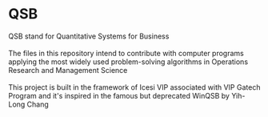 # QSB
QSB stand for Quantitative Systems for Business<br/><br/>
The files in this repository intend to contribute with computer programs applying the most widely used problem-solving algorithms in Operations Research and Management Science<br/><br/>
This project is built in the framework of Icesi VIP associated with VIP Gatech Program and it's inspired in the famous but deprecated WinQSB by Yih-Long Chang
